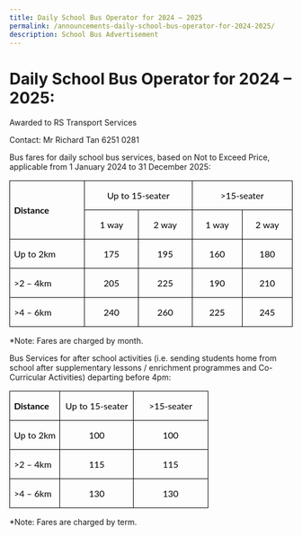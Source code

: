 ```yaml
---
title: Daily School Bus Operator for 2024 – 2025
permalink: /announcements-daily-school-bus-operator-for-2024-2025/
description: School Bus Advertisement
---
```

# Daily School Bus Operator for 2024 – 2025: 
   
Awarded to RS Transport Services

Contact: Mr Richard Tan 6251 0281

Bus fares for daily school bus services, based on Not to Exceed Price, applicable from 1 January 2024 to 31 December 2025:

<table class="MsoNormalTable" border="1" cellspacing="0" cellpadding="0" width="100%" style="width:100.0%;border-collapse:collapse;border:none;mso-border-alt:solid windowtext .5pt;
 mso-yfti-tbllook:1184;mso-padding-alt:0in 5.4pt 0in 5.4pt;mso-border-insideh:
 .5pt solid windowtext;mso-border-insidev:.5pt solid windowtext"><tbody><tr style="mso-yfti-irow:0;mso-yfti-firstrow:yes;height:15.5pt"><td width="7%" nowrap="" rowspan="2" style="width:7.86%;border:solid windowtext 1.0pt;
  mso-border-alt:solid windowtext .5pt;padding:0in 5.4pt 0in 5.4pt;height:15.5pt"><p class="MsoNormal" align="left" style="text-align:left"><b><span lang="EN-SG" style="font-family:&quot;Lato&quot;,sans-serif;mso-fareast-font-family:&quot;Times New Roman&quot;;
  mso-bidi-font-family:Arial;color:black;mso-bidi-language:TA">Distance</span></b><b><span style="font-family:&quot;Lato&quot;,sans-serif;mso-fareast-font-family:&quot;Times New Roman&quot;;
  mso-bidi-font-family:Arial;color:black;mso-ansi-language:EN-US;mso-bidi-language:
  TA"></span></b></p></td><td width="11%" nowrap="" colspan="2" style="width:11.52%;border:solid windowtext 1.0pt;
  border-left:none;mso-border-left-alt:solid windowtext .5pt;mso-border-alt:
  solid windowtext .5pt;padding:0in 5.4pt 0in 5.4pt;height:15.5pt"><p class="MsoNormal" align="center" style="text-align:center"><span lang="EN-SG" style="font-family:&quot;Lato&quot;,sans-serif;mso-fareast-font-family:&quot;Times New Roman&quot;;
  mso-bidi-font-family:Arial;color:black;mso-bidi-language:TA">Up to 15-seater</span><span style="font-family:&quot;Lato&quot;,sans-serif;mso-fareast-font-family:&quot;Times New Roman&quot;;
  mso-bidi-font-family:Arial;color:black;mso-ansi-language:EN-US;mso-bidi-language:
  TA"></span></p></td><td width="11%" nowrap="" colspan="2" style="width:11.52%;border:solid windowtext 1.0pt;
  border-left:none;mso-border-left-alt:solid windowtext .5pt;mso-border-alt:
  solid windowtext .5pt;padding:0in 5.4pt 0in 5.4pt;height:15.5pt"><p class="MsoNormal" align="center" style="text-align:center"><span lang="EN-SG" style="font-family:&quot;Lato&quot;,sans-serif;mso-fareast-font-family:&quot;Times New Roman&quot;;
  mso-bidi-font-family:Arial;color:black;mso-bidi-language:TA">&gt;15-seater</span><span style="font-family:&quot;Lato&quot;,sans-serif;mso-fareast-font-family:&quot;Times New Roman&quot;;
  mso-bidi-font-family:Arial;color:black;mso-ansi-language:EN-US;mso-bidi-language:
  TA"></span></p></td></tr><tr style="mso-yfti-irow:1;height:15.5pt"><td width="5%" nowrap="" style="width:5.76%;border-top:none;border-left:none;
  border-bottom:solid windowtext 1.0pt;border-right:solid windowtext 1.0pt;
  mso-border-top-alt:solid windowtext .5pt;mso-border-left-alt:solid windowtext .5pt;
  mso-border-alt:solid windowtext .5pt;padding:0in 5.4pt 0in 5.4pt;height:15.5pt"><p class="MsoNormal" align="center" style="text-align:center"><span lang="EN-SG" style="font-family:&quot;Lato&quot;,sans-serif;mso-fareast-font-family:&quot;Times New Roman&quot;;
  mso-bidi-font-family:Arial;color:black;mso-bidi-language:TA">1 way</span><span style="font-family:&quot;Lato&quot;,sans-serif;mso-fareast-font-family:&quot;Times New Roman&quot;;
  mso-bidi-font-family:Arial;color:black;mso-ansi-language:EN-US;mso-bidi-language:
  TA"></span></p></td><td width="5%" nowrap="" style="width:5.76%;border-top:none;border-left:none;
  border-bottom:solid windowtext 1.0pt;border-right:solid windowtext 1.0pt;
  mso-border-top-alt:solid windowtext .5pt;mso-border-left-alt:solid windowtext .5pt;
  mso-border-alt:solid windowtext .5pt;padding:0in 5.4pt 0in 5.4pt;height:15.5pt"><p class="MsoNormal" align="center" style="text-align:center"><span lang="EN-SG" style="font-family:&quot;Lato&quot;,sans-serif;mso-fareast-font-family:&quot;Times New Roman&quot;;
  mso-bidi-font-family:Arial;color:black;mso-bidi-language:TA">2 way</span><span style="font-family:&quot;Lato&quot;,sans-serif;mso-fareast-font-family:&quot;Times New Roman&quot;;
  mso-bidi-font-family:Arial;color:black;mso-ansi-language:EN-US;mso-bidi-language:
  TA"></span></p></td><td width="5%" nowrap="" style="width:5.76%;border-top:none;border-left:none;
  border-bottom:solid windowtext 1.0pt;border-right:solid windowtext 1.0pt;
  mso-border-top-alt:solid windowtext .5pt;mso-border-left-alt:solid windowtext .5pt;
  mso-border-alt:solid windowtext .5pt;padding:0in 5.4pt 0in 5.4pt;height:15.5pt"><p class="MsoNormal" align="center" style="text-align:center"><span lang="EN-SG" style="font-family:&quot;Lato&quot;,sans-serif;mso-fareast-font-family:&quot;Times New Roman&quot;;
  mso-bidi-font-family:Arial;color:black;mso-bidi-language:TA">1 way</span><span style="font-family:&quot;Lato&quot;,sans-serif;mso-fareast-font-family:&quot;Times New Roman&quot;;
  mso-bidi-font-family:Arial;color:black;mso-ansi-language:EN-US;mso-bidi-language:
  TA"></span></p></td><td width="5%" nowrap="" style="width:5.76%;border-top:none;border-left:none;
  border-bottom:solid windowtext 1.0pt;border-right:solid windowtext 1.0pt;
  mso-border-top-alt:solid windowtext .5pt;mso-border-left-alt:solid windowtext .5pt;
  mso-border-alt:solid windowtext .5pt;padding:0in 5.4pt 0in 5.4pt;height:15.5pt"><p class="MsoNormal" align="center" style="text-align:center"><span lang="EN-SG" style="font-family:&quot;Lato&quot;,sans-serif;mso-fareast-font-family:&quot;Times New Roman&quot;;
  mso-bidi-font-family:Arial;color:black;mso-bidi-language:TA">2 way</span><span style="font-family:&quot;Lato&quot;,sans-serif;mso-fareast-font-family:&quot;Times New Roman&quot;;
  mso-bidi-font-family:Arial;color:black;mso-ansi-language:EN-US;mso-bidi-language:
  TA"></span></p></td></tr><tr style="mso-yfti-irow:2;height:15.5pt"><td width="7%" nowrap="" style="width:7.86%;border:solid windowtext 1.0pt;
  border-top:none;mso-border-top-alt:solid windowtext .5pt;mso-border-alt:solid windowtext .5pt;
  padding:0in 5.4pt 0in 5.4pt;height:15.5pt"><p class="MsoNormal" align="left" style="text-align:left"><span lang="EN-SG" style="font-family:&quot;Lato&quot;,sans-serif;mso-fareast-font-family:&quot;Times New Roman&quot;;
  mso-bidi-font-family:Arial;color:black;mso-bidi-language:TA">Up to 2km</span><span style="font-family:&quot;Lato&quot;,sans-serif;mso-fareast-font-family:&quot;Times New Roman&quot;;
  mso-bidi-font-family:Arial;color:black;mso-ansi-language:EN-US;mso-bidi-language:
  TA"></span></p></td><td width="5%" nowrap="" style="width:5.76%;border-top:none;border-left:none;
  border-bottom:solid windowtext 1.0pt;border-right:solid windowtext 1.0pt;
  mso-border-top-alt:solid windowtext .5pt;mso-border-left-alt:solid windowtext .5pt;
  mso-border-alt:solid windowtext .5pt;padding:0in 5.4pt 0in 5.4pt;height:15.5pt"><p class="MsoNormal" align="center" style="text-align:center"><span lang="EN-SG" style="font-family:&quot;Lato&quot;,sans-serif;mso-fareast-font-family:&quot;Times New Roman&quot;;
  mso-bidi-font-family:Arial;color:black;mso-bidi-language:TA">175</span><span style="font-family:&quot;Lato&quot;,sans-serif;mso-fareast-font-family:&quot;Times New Roman&quot;;
  mso-bidi-font-family:Arial;color:black;mso-ansi-language:EN-US;mso-bidi-language:
  TA"></span></p></td><td width="5%" nowrap="" style="width:5.76%;border-top:none;border-left:none;
  border-bottom:solid windowtext 1.0pt;border-right:solid windowtext 1.0pt;
  mso-border-top-alt:solid windowtext .5pt;mso-border-left-alt:solid windowtext .5pt;
  mso-border-alt:solid windowtext .5pt;padding:0in 5.4pt 0in 5.4pt;height:15.5pt"><p class="MsoNormal" align="center" style="text-align:center"><span lang="EN-SG" style="font-family:&quot;Lato&quot;,sans-serif;mso-fareast-font-family:&quot;Times New Roman&quot;;
  mso-bidi-font-family:Arial;color:black;mso-bidi-language:TA">195</span><span style="font-family:&quot;Lato&quot;,sans-serif;mso-fareast-font-family:&quot;Times New Roman&quot;;
  mso-bidi-font-family:Arial;color:black;mso-ansi-language:EN-US;mso-bidi-language:
  TA"></span></p></td><td width="5%" nowrap="" style="width:5.76%;border-top:none;border-left:none;
  border-bottom:solid windowtext 1.0pt;border-right:solid windowtext 1.0pt;
  mso-border-top-alt:solid windowtext .5pt;mso-border-left-alt:solid windowtext .5pt;
  mso-border-alt:solid windowtext .5pt;padding:0in 5.4pt 0in 5.4pt;height:15.5pt"><p class="MsoNormal" align="center" style="text-align:center"><span lang="EN-SG" style="font-family:&quot;Lato&quot;,sans-serif;mso-fareast-font-family:&quot;Times New Roman&quot;;
  mso-bidi-font-family:Arial;color:black;mso-bidi-language:TA">160</span><span style="font-family:&quot;Lato&quot;,sans-serif;mso-fareast-font-family:&quot;Times New Roman&quot;;
  mso-bidi-font-family:Arial;color:black;mso-ansi-language:EN-US;mso-bidi-language:
  TA"></span></p></td><td width="5%" nowrap="" style="width:5.76%;border-top:none;border-left:none;
  border-bottom:solid windowtext 1.0pt;border-right:solid windowtext 1.0pt;
  mso-border-top-alt:solid windowtext .5pt;mso-border-left-alt:solid windowtext .5pt;
  mso-border-alt:solid windowtext .5pt;padding:0in 5.4pt 0in 5.4pt;height:15.5pt"><p class="MsoNormal" align="center" style="text-align:center"><span lang="EN-SG" style="font-family:&quot;Lato&quot;,sans-serif;mso-fareast-font-family:&quot;Times New Roman&quot;;
  mso-bidi-font-family:Arial;color:black;mso-bidi-language:TA">180</span><span style="font-family:&quot;Lato&quot;,sans-serif;mso-fareast-font-family:&quot;Times New Roman&quot;;
  mso-bidi-font-family:Arial;color:black;mso-ansi-language:EN-US;mso-bidi-language:
  TA"></span></p></td></tr><tr style="mso-yfti-irow:3;height:15.5pt"><td width="7%" nowrap="" style="width:7.86%;border:solid windowtext 1.0pt;
  border-top:none;mso-border-top-alt:solid windowtext .5pt;mso-border-alt:solid windowtext .5pt;
  padding:0in 5.4pt 0in 5.4pt;height:15.5pt"><p class="MsoNormal" align="left" style="text-align:left"><span lang="EN-SG" style="font-family:&quot;Lato&quot;,sans-serif;mso-fareast-font-family:&quot;Times New Roman&quot;;
  mso-bidi-font-family:Arial;color:black;mso-bidi-language:TA">&gt;2 – 4km</span><span style="font-family:&quot;Lato&quot;,sans-serif;mso-fareast-font-family:&quot;Times New Roman&quot;;
  mso-bidi-font-family:Arial;color:black;mso-ansi-language:EN-US;mso-bidi-language:
  TA"></span></p></td><td width="5%" nowrap="" style="width:5.76%;border-top:none;border-left:none;
  border-bottom:solid windowtext 1.0pt;border-right:solid windowtext 1.0pt;
  mso-border-top-alt:solid windowtext .5pt;mso-border-left-alt:solid windowtext .5pt;
  mso-border-alt:solid windowtext .5pt;padding:0in 5.4pt 0in 5.4pt;height:15.5pt"><p class="MsoNormal" align="center" style="text-align:center"><span lang="EN-SG" style="font-family:&quot;Lato&quot;,sans-serif;mso-fareast-font-family:&quot;Times New Roman&quot;;
  mso-bidi-font-family:Arial;color:black;mso-bidi-language:TA">205</span><span style="font-family:&quot;Lato&quot;,sans-serif;mso-fareast-font-family:&quot;Times New Roman&quot;;
  mso-bidi-font-family:Arial;color:black;mso-ansi-language:EN-US;mso-bidi-language:
  TA"></span></p></td><td width="5%" nowrap="" style="width:5.76%;border-top:none;border-left:none;
  border-bottom:solid windowtext 1.0pt;border-right:solid windowtext 1.0pt;
  mso-border-top-alt:solid windowtext .5pt;mso-border-left-alt:solid windowtext .5pt;
  mso-border-alt:solid windowtext .5pt;padding:0in 5.4pt 0in 5.4pt;height:15.5pt"><p class="MsoNormal" align="center" style="text-align:center"><span lang="EN-SG" style="font-family:&quot;Lato&quot;,sans-serif;mso-fareast-font-family:&quot;Times New Roman&quot;;
  mso-bidi-font-family:Arial;color:black;mso-bidi-language:TA">225</span><span style="font-family:&quot;Lato&quot;,sans-serif;mso-fareast-font-family:&quot;Times New Roman&quot;;
  mso-bidi-font-family:Arial;color:black;mso-ansi-language:EN-US;mso-bidi-language:
  TA"></span></p></td><td width="5%" nowrap="" style="width:5.76%;border-top:none;border-left:none;
  border-bottom:solid windowtext 1.0pt;border-right:solid windowtext 1.0pt;
  mso-border-top-alt:solid windowtext .5pt;mso-border-left-alt:solid windowtext .5pt;
  mso-border-alt:solid windowtext .5pt;padding:0in 5.4pt 0in 5.4pt;height:15.5pt"><p class="MsoNormal" align="center" style="text-align:center"><span lang="EN-SG" style="font-family:&quot;Lato&quot;,sans-serif;mso-fareast-font-family:&quot;Times New Roman&quot;;
  mso-bidi-font-family:Arial;color:black;mso-bidi-language:TA">190</span><span style="font-family:&quot;Lato&quot;,sans-serif;mso-fareast-font-family:&quot;Times New Roman&quot;;
  mso-bidi-font-family:Arial;color:black;mso-ansi-language:EN-US;mso-bidi-language:
  TA"></span></p></td><td width="5%" nowrap="" style="width:5.76%;border-top:none;border-left:none;
  border-bottom:solid windowtext 1.0pt;border-right:solid windowtext 1.0pt;
  mso-border-top-alt:solid windowtext .5pt;mso-border-left-alt:solid windowtext .5pt;
  mso-border-alt:solid windowtext .5pt;padding:0in 5.4pt 0in 5.4pt;height:15.5pt"><p class="MsoNormal" align="center" style="text-align:center"><span lang="EN-SG" style="font-family:&quot;Lato&quot;,sans-serif;mso-fareast-font-family:&quot;Times New Roman&quot;;
  mso-bidi-font-family:Arial;color:black;mso-bidi-language:TA">210</span><span style="font-family:&quot;Lato&quot;,sans-serif;mso-fareast-font-family:&quot;Times New Roman&quot;;
  mso-bidi-font-family:Arial;color:black;mso-ansi-language:EN-US;mso-bidi-language:
  TA"></span></p></td></tr><tr style="mso-yfti-irow:4;mso-yfti-lastrow:yes;height:15.5pt"><td width="7%" nowrap="" style="width:7.86%;border:solid windowtext 1.0pt;
  border-top:none;mso-border-top-alt:solid windowtext .5pt;mso-border-alt:solid windowtext .5pt;
  padding:0in 5.4pt 0in 5.4pt;height:15.5pt"><p class="MsoNormal" align="left" style="text-align:left"><span lang="EN-SG" style="font-family:&quot;Lato&quot;,sans-serif;mso-fareast-font-family:&quot;Times New Roman&quot;;
  mso-bidi-font-family:Arial;color:black;mso-bidi-language:TA">&gt;4 – 6km</span><span style="font-family:&quot;Lato&quot;,sans-serif;mso-fareast-font-family:&quot;Times New Roman&quot;;
  mso-bidi-font-family:Arial;color:black;mso-ansi-language:EN-US;mso-bidi-language:
  TA"></span></p></td><td width="5%" nowrap="" style="width:5.76%;border-top:none;border-left:none;
  border-bottom:solid windowtext 1.0pt;border-right:solid windowtext 1.0pt;
  mso-border-top-alt:solid windowtext .5pt;mso-border-left-alt:solid windowtext .5pt;
  mso-border-alt:solid windowtext .5pt;padding:0in 5.4pt 0in 5.4pt;height:15.5pt"><p class="MsoNormal" align="center" style="text-align:center"><span lang="EN-SG" style="font-family:&quot;Lato&quot;,sans-serif;mso-fareast-font-family:&quot;Times New Roman&quot;;
  mso-bidi-font-family:Arial;color:black;mso-bidi-language:TA">240</span><span style="font-family:&quot;Lato&quot;,sans-serif;mso-fareast-font-family:&quot;Times New Roman&quot;;
  mso-bidi-font-family:Arial;color:black;mso-ansi-language:EN-US;mso-bidi-language:
  TA"></span></p></td><td width="5%" nowrap="" style="width:5.76%;border-top:none;border-left:none;
  border-bottom:solid windowtext 1.0pt;border-right:solid windowtext 1.0pt;
  mso-border-top-alt:solid windowtext .5pt;mso-border-left-alt:solid windowtext .5pt;
  mso-border-alt:solid windowtext .5pt;padding:0in 5.4pt 0in 5.4pt;height:15.5pt"><p class="MsoNormal" align="center" style="text-align:center"><span lang="EN-SG" style="font-family:&quot;Lato&quot;,sans-serif;mso-fareast-font-family:&quot;Times New Roman&quot;;
  mso-bidi-font-family:Arial;color:black;mso-bidi-language:TA">260</span><span style="font-family:&quot;Lato&quot;,sans-serif;mso-fareast-font-family:&quot;Times New Roman&quot;;
  mso-bidi-font-family:Arial;color:black;mso-ansi-language:EN-US;mso-bidi-language:
  TA"></span></p></td><td width="5%" nowrap="" style="width:5.76%;border-top:none;border-left:none;
  border-bottom:solid windowtext 1.0pt;border-right:solid windowtext 1.0pt;
  mso-border-top-alt:solid windowtext .5pt;mso-border-left-alt:solid windowtext .5pt;
  mso-border-alt:solid windowtext .5pt;padding:0in 5.4pt 0in 5.4pt;height:15.5pt"><p class="MsoNormal" align="center" style="text-align:center"><span lang="EN-SG" style="font-family:&quot;Lato&quot;,sans-serif;mso-fareast-font-family:&quot;Times New Roman&quot;;
  mso-bidi-font-family:Arial;color:black;mso-bidi-language:TA">225</span><span style="font-family:&quot;Lato&quot;,sans-serif;mso-fareast-font-family:&quot;Times New Roman&quot;;
  mso-bidi-font-family:Arial;color:black;mso-ansi-language:EN-US;mso-bidi-language:
  TA"></span></p></td><td width="5%" nowrap="" style="width:5.76%;border-top:none;border-left:none;
  border-bottom:solid windowtext 1.0pt;border-right:solid windowtext 1.0pt;
  mso-border-top-alt:solid windowtext .5pt;mso-border-left-alt:solid windowtext .5pt;
  mso-border-alt:solid windowtext .5pt;padding:0in 5.4pt 0in 5.4pt;height:15.5pt"><p class="MsoNormal" align="center" style="text-align:center"><span lang="EN-SG" style="font-family:&quot;Lato&quot;,sans-serif;mso-fareast-font-family:&quot;Times New Roman&quot;;
  mso-bidi-font-family:Arial;color:black;mso-bidi-language:TA">245</span><span style="font-family:&quot;Lato&quot;,sans-serif;mso-fareast-font-family:&quot;Times New Roman&quot;;
  mso-bidi-font-family:Arial;color:black;mso-ansi-language:EN-US;mso-bidi-language:
  TA"></span></p></td></tr></tbody></table>*Note: Fares are charged by month.

Bus Services for after school activities (i.e. sending students home from school after supplementary lessons / enrichment programmes and Co-Curricular Activities) departing before 4pm:

<table class="MsoNormalTable" border="1" cellspacing="0" cellpadding="0" width="100%" style="width:100.0%;border-collapse:collapse;border:none;mso-border-alt:solid windowtext .5pt;
 mso-yfti-tbllook:1184;mso-padding-alt:0in 5.4pt 0in 5.4pt;mso-border-insideh:
 .5pt solid windowtext;mso-border-insidev:.5pt solid windowtext"><tbody><tr style="mso-yfti-irow:0;mso-yfti-firstrow:yes;height:15.5pt"><td width="25%" nowrap="" style="width:25.36%;border:solid windowtext 1.0pt;
  mso-border-alt:solid windowtext .5pt;padding:0in 5.4pt 0in 5.4pt;height:15.5pt"><p class="MsoNormal" align="left" style="text-align:left"><b><span lang="EN-SG" style="font-family:&quot;Lato&quot;,sans-serif;mso-fareast-font-family:&quot;Times New Roman&quot;;
  mso-bidi-font-family:Arial;color:black;mso-bidi-language:TA">Distance</span></b><b><span style="font-family:&quot;Lato&quot;,sans-serif;mso-fareast-font-family:&quot;Times New Roman&quot;;
  mso-bidi-font-family:Arial;color:black;mso-ansi-language:EN-US;mso-bidi-language:
  TA"></span></b></p></td><td width="37%" nowrap="" style="width:37.16%;border:solid windowtext 1.0pt;
  border-left:none;mso-border-left-alt:solid windowtext .5pt;mso-border-alt:
  solid windowtext .5pt;padding:0in 5.4pt 0in 5.4pt;height:15.5pt"><p class="MsoNormal" align="center" style="text-align:center"><span lang="EN-SG" style="font-family:&quot;Lato&quot;,sans-serif;mso-fareast-font-family:&quot;Times New Roman&quot;;
  mso-bidi-font-family:Arial;color:black;mso-bidi-language:TA">Up to 15-seater</span><span style="font-family:&quot;Lato&quot;,sans-serif;mso-fareast-font-family:&quot;Times New Roman&quot;;
  mso-bidi-font-family:Arial;color:black;mso-ansi-language:EN-US;mso-bidi-language:
  TA"></span></p></td><td width="37%" style="width:37.48%;border:solid windowtext 1.0pt;border-left:
  none;mso-border-left-alt:solid windowtext .5pt;mso-border-alt:solid windowtext .5pt;
  padding:0in 5.4pt 0in 5.4pt;height:15.5pt"><p class="MsoNormal" align="center" style="text-align:center"><span lang="EN-SG" style="font-family:&quot;Lato&quot;,sans-serif;mso-fareast-font-family:&quot;Times New Roman&quot;;
  mso-bidi-font-family:Arial;color:black;mso-bidi-language:TA">&gt;15-seater</span><span style="font-family:&quot;Lato&quot;,sans-serif;mso-fareast-font-family:&quot;Times New Roman&quot;;
  mso-bidi-font-family:Arial;color:black;mso-ansi-language:EN-US;mso-bidi-language:
  TA"></span></p></td></tr><tr style="mso-yfti-irow:1;height:15.5pt"><td width="25%" nowrap="" style="width:25.36%;border:solid windowtext 1.0pt;
  border-top:none;mso-border-top-alt:solid windowtext .5pt;mso-border-alt:solid windowtext .5pt;
  padding:0in 5.4pt 0in 5.4pt;height:15.5pt"><p class="MsoNormal" align="left" style="text-align:left"><span lang="EN-SG" style="font-family:&quot;Lato&quot;,sans-serif;mso-fareast-font-family:&quot;Times New Roman&quot;;
  mso-bidi-font-family:Arial;color:black;mso-bidi-language:TA">Up to 2km</span><span style="font-family:&quot;Lato&quot;,sans-serif;mso-fareast-font-family:&quot;Times New Roman&quot;;
  mso-bidi-font-family:Arial;color:black;mso-ansi-language:EN-US;mso-bidi-language:
  TA"></span></p></td><td width="37%" nowrap="" style="width:37.16%;border-top:none;border-left:none;
  border-bottom:solid windowtext 1.0pt;border-right:solid windowtext 1.0pt;
  mso-border-top-alt:solid windowtext .5pt;mso-border-left-alt:solid windowtext .5pt;
  mso-border-alt:solid windowtext .5pt;padding:0in 5.4pt 0in 5.4pt;height:15.5pt"><p class="MsoNormal" align="center" style="text-align:center"><span style="font-family:&quot;Lato&quot;,sans-serif;mso-fareast-font-family:&quot;Times New Roman&quot;;
  mso-bidi-font-family:Arial;color:black;mso-ansi-language:EN-US;mso-bidi-language:
  TA">100</span></p></td><td width="37%" nowrap="" style="width:37.48%;border-top:none;border-left:none;
  border-bottom:solid windowtext 1.0pt;border-right:solid windowtext 1.0pt;
  mso-border-top-alt:solid windowtext .5pt;mso-border-left-alt:solid windowtext .5pt;
  mso-border-alt:solid windowtext .5pt;padding:0in 5.4pt 0in 5.4pt;height:15.5pt"><p class="MsoNormal" align="center" style="text-align:center"><span style="font-family:&quot;Lato&quot;,sans-serif;mso-fareast-font-family:&quot;Times New Roman&quot;;
  mso-bidi-font-family:Arial;color:black;mso-ansi-language:EN-US;mso-bidi-language:
  TA">100</span></p></td></tr><tr style="mso-yfti-irow:2;height:15.5pt"><td width="25%" nowrap="" style="width:25.36%;border:solid windowtext 1.0pt;
  border-top:none;mso-border-top-alt:solid windowtext .5pt;mso-border-alt:solid windowtext .5pt;
  padding:0in 5.4pt 0in 5.4pt;height:15.5pt"><p class="MsoNormal" align="left" style="text-align:left"><span lang="EN-SG" style="font-family:&quot;Lato&quot;,sans-serif;mso-fareast-font-family:&quot;Times New Roman&quot;;
  mso-bidi-font-family:Arial;color:black;mso-bidi-language:TA">&gt;2 – 4km</span><span style="font-family:&quot;Lato&quot;,sans-serif;mso-fareast-font-family:&quot;Times New Roman&quot;;
  mso-bidi-font-family:Arial;color:black;mso-ansi-language:EN-US;mso-bidi-language:
  TA"></span></p></td><td width="37%" nowrap="" style="width:37.16%;border-top:none;border-left:none;
  border-bottom:solid windowtext 1.0pt;border-right:solid windowtext 1.0pt;
  mso-border-top-alt:solid windowtext .5pt;mso-border-left-alt:solid windowtext .5pt;
  mso-border-alt:solid windowtext .5pt;padding:0in 5.4pt 0in 5.4pt;height:15.5pt"><p class="MsoNormal" align="center" style="text-align:center"><span style="font-family:&quot;Lato&quot;,sans-serif;mso-fareast-font-family:&quot;Times New Roman&quot;;
  mso-bidi-font-family:Arial;color:black;mso-ansi-language:EN-US;mso-bidi-language:
  TA">115</span></p></td><td width="37%" nowrap="" style="width:37.48%;border-top:none;border-left:none;
  border-bottom:solid windowtext 1.0pt;border-right:solid windowtext 1.0pt;
  mso-border-top-alt:solid windowtext .5pt;mso-border-left-alt:solid windowtext .5pt;
  mso-border-alt:solid windowtext .5pt;padding:0in 5.4pt 0in 5.4pt;height:15.5pt"><p class="MsoNormal" align="center" style="text-align:center"><span style="font-family:&quot;Lato&quot;,sans-serif;mso-fareast-font-family:&quot;Times New Roman&quot;;
  mso-bidi-font-family:Arial;color:black;mso-ansi-language:EN-US;mso-bidi-language:
  TA">115</span></p></td></tr><tr style="mso-yfti-irow:3;mso-yfti-lastrow:yes;height:15.5pt"><td width="25%" nowrap="" style="width:25.36%;border:solid windowtext 1.0pt;
  border-top:none;mso-border-top-alt:solid windowtext .5pt;mso-border-alt:solid windowtext .5pt;
  padding:0in 5.4pt 0in 5.4pt;height:15.5pt"><p class="MsoNormal" align="left" style="text-align:left"><span lang="EN-SG" style="font-family:&quot;Lato&quot;,sans-serif;mso-fareast-font-family:&quot;Times New Roman&quot;;
  mso-bidi-font-family:Arial;color:black;mso-bidi-language:TA">&gt;4 – 6km</span><span style="font-family:&quot;Lato&quot;,sans-serif;mso-fareast-font-family:&quot;Times New Roman&quot;;
  mso-bidi-font-family:Arial;color:black;mso-ansi-language:EN-US;mso-bidi-language:
  TA"></span></p></td><td width="37%" nowrap="" style="width:37.16%;border-top:none;border-left:none;
  border-bottom:solid windowtext 1.0pt;border-right:solid windowtext 1.0pt;
  mso-border-top-alt:solid windowtext .5pt;mso-border-left-alt:solid windowtext .5pt;
  mso-border-alt:solid windowtext .5pt;padding:0in 5.4pt 0in 5.4pt;height:15.5pt"><p class="MsoNormal" align="center" style="text-align:center"><span style="font-family:&quot;Lato&quot;,sans-serif;mso-fareast-font-family:&quot;Times New Roman&quot;;
  mso-bidi-font-family:Arial;color:black;mso-ansi-language:EN-US;mso-bidi-language:
  TA">130</span></p></td><td width="37%" nowrap="" style="width:37.48%;border-top:none;border-left:none;
  border-bottom:solid windowtext 1.0pt;border-right:solid windowtext 1.0pt;
  mso-border-top-alt:solid windowtext .5pt;mso-border-left-alt:solid windowtext .5pt;
  mso-border-alt:solid windowtext .5pt;padding:0in 5.4pt 0in 5.4pt;height:15.5pt"><p class="MsoNormal" align="center" style="text-align:center"><span style="font-family:&quot;Lato&quot;,sans-serif;mso-fareast-font-family:&quot;Times New Roman&quot;;
  mso-bidi-font-family:Arial;color:black;mso-ansi-language:EN-US;mso-bidi-language:
  TA">130</span></p></td></tr></tbody></table>
*Note: Fares are charged by term.
